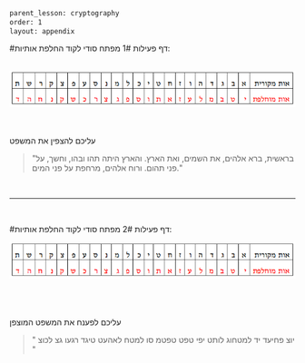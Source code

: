 ```
parent_lesson: cryptography
order: 1
layout: appendix
```

#דף פעילות 1#
מפתח סודי לקוד החלפת אותיות:
<br>
<br>

<div id="container" align="center">
  <img class="img-responsive" src="img07.png" title=""/>
</div>
<br>
<br>

עליכם להצפין את המשפט

> "בראשית, ברא אלהים, את השמים, ואת הארץ. והארץ היתה תהו ובהו, וחשך, על פני תהום. ורוח אלהים, מרחפת על פני המים."

<br>

---------------
<br>

#דף פעילות 2#
מפתח סודי לקוד החלפת אותיות:
<div id="container" align="center">
  <img class="img-responsive" src="img07.png" title=""/>
</div>
<br>
<br>
<br>

עליכם לפענח את המשפט המוצפן
> " יוצ פחיעד יד למטחוג לותט יפי טפט טפטמ סו למטח לאהעט טיגד רגעו גצ לכוצ "
